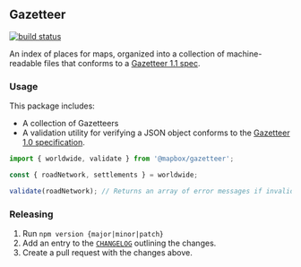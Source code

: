 ## Gazetteer

[![build status](https://secure.travis-ci.org/mapbox/gazetteer.png)](http://travis-ci.org/mapbox/gazetteer)

An index of places for maps, organized into a collection of machine-readable files that conforms to a [Gazetteer 1.1 spec](./gazetteer-spec/1.0/README.md).

### Usage

This package includes:

- A collection of Gazetteers
- A validation utility for verifying a JSON object conforms to the [Gazetteer 1.0 specification](./gazetteer-spec/1.1/README.md).

```js
import { worldwide, validate } from '@mapbox/gazetteer';

const { roadNetwork, settlements } = worldwide;

validate(roadNetwork); // Returns an array of error messages if invalid
```

### Releasing

1. Run `npm version {major|minor|patch}`
1. Add an entry to the [`CHANGELOG`](./CHANGELOG.md) outlining the changes.
1. Create a pull request with the changes above.
